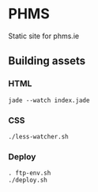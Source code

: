 # PHMS

Static site for phms.ie

## Building assets

### HTML

```
jade --watch index.jade
```

### CSS

```
./less-watcher.sh
```

### Deploy

```
. ftp-env.sh
./deploy.sh
```
